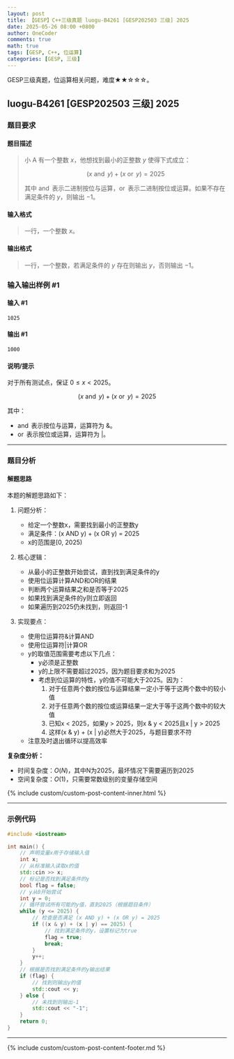 ```yaml
---
layout: post
title: 【GESP】C++三级真题 luogu-B4261 [GESP202503 三级] 2025
date: 2025-05-26 08:00 +0800
author: OneCoder
comments: true
math: true
tags: [GESP, C++, 位运算]
categories: [GESP, 三级]
---
```

GESP三级真题，位运算相关问题，难度★★☆☆☆。

<!--more-->

## luogu-B4261 [GESP202503 三级] 2025

### 题目要求

#### 题目描述

>小 A 有一个整数 $x$，他想找到最小的正整数 $y$ 使得下式成立：
>
>$$(x \ \operatorname{and} \ y) + (x \ \operatorname{or} \ y) = 2025$$
>
>其中 $\operatorname{and}$ 表示二进制按位与运算，$\operatorname{or}$ 表示二进制按位或运算。如果不存在满足条件的 $y$，则输出 $-1$。

#### 输入格式

>一行，一个整数 $x$。

#### 输出格式

>一行，一个整数，若满足条件的 $y$ 存在则输出 $y$，否则输出 $-1$。

### 输入输出样例 #1

#### 输入 #1

```console
1025
```

#### 输出 #1

```console
1000
```

#### 说明/提示

对于所有测试点，保证 $0 \leq x < 2025$。

$$(x \ \operatorname{and} \ y) + (x \ \operatorname{or} \ y) = 2025$$

其中：

- $\operatorname{and}$ 表示按位与运算，运算符为 $\&$。
- $\operatorname{or}$ 表示按位或运算，运算符为 $|$。

---

### 题目分析

#### 解题思路

本题的解题思路如下：

1. 问题分析：
   - 给定一个整数x，需要找到最小的正整数y
   - 满足条件：(x AND y) + (x OR y) = 2025
   - x的范围是[0, 2025)

2. 核心逻辑：
   - 从最小的正整数开始尝试，直到找到满足条件的y
   - 使用位运算计算AND和OR的结果
   - 判断两个运算结果之和是否等于2025
   - 如果找到满足条件的y则立即返回
   - 如果遍历到2025仍未找到，则返回-1

3. 实现要点：
   - 使用位运算符&计算AND
   - 使用位运算符|计算OR
   - y的取值范围需要考虑以下几点：
     - y必须是正整数
     - y的上限不需要超过2025，因为题目要求和为2025
     - 考虑到位运算的特性，y的值不可能大于2025。因为：
       1. 对于任意两个数的按位与运算结果一定小于等于这两个数中的较小值
       2. 对于任意两个数的按位或运算结果一定大于等于这两个数中的较大值
       3. 已知x < 2025，如果y > 2025，则x & y < 2025且x | y > 2025
       4. 这样(x & y) + (x | y)必然大于2025，与题目要求不符
   - 注意及时退出循环以提高效率

**复杂度分析：**

- 时间复杂度：$O(N)$，其中N为2025，最坏情况下需要遍历到2025
- 空间复杂度：$O(1)$，只需要常数级别的变量存储空间

{% include custom/custom-post-content-inner.html %}

---

### 示例代码

```cpp
#include <iostream>

int main() {
    // 声明变量x用于存储输入值
    int x;
    // 从标准输入读取x的值
    std::cin >> x;
    // 标记是否找到满足条件的y
    bool flag = false;
    // y从0开始尝试
    int y = 0;
    // 循环尝试所有可能的y值，直到2025（根据题目条件）
    while (y <= 2025) {
        // 检查是否满足 (x AND y) + (x OR y) = 2025
        if ((x & y) + (x | y) == 2025) {
            // 找到满足条件的y，设置标记为true
            flag = true;
            break;
        }
        y++;
    }
    // 根据是否找到满足条件的y输出结果
    if (flag) {
        // 找到则输出y的值
        std::cout << y;
    } else {
        // 未找到则输出-1
        std::cout << "-1";
    }
    return 0;
}
```

---

{% include custom/custom-post-content-footer.md %}
